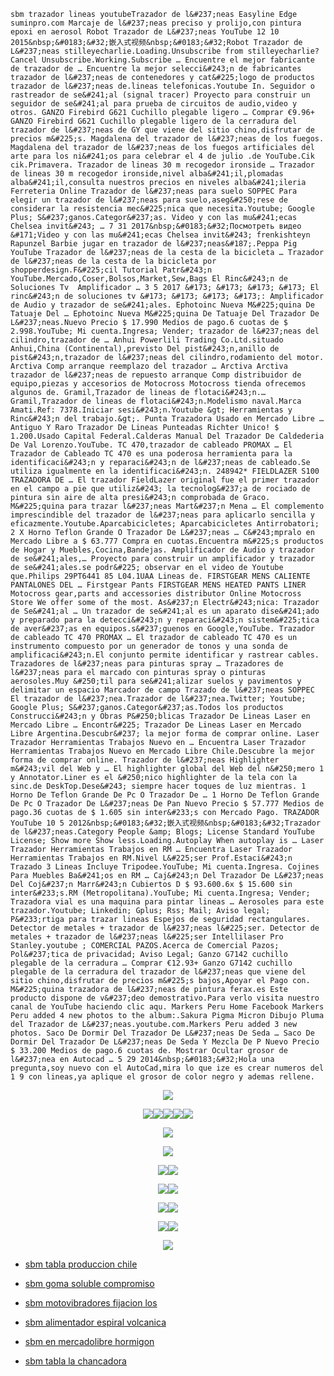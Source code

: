 
```
sbm trazador lineas youtubeTrazador de l&#237;neas Easyline Edge suminpro.com Marcaje de l&#237;neas preciso y prolijo,con pintura epoxi en aerosol Robot Trazador de L&#237;neas YouTube 12 10 2015&nbsp;&#0183;&#32;嵌入式视频&nbsp;&#0183;&#32;Robot Trazador de L&#237;neas stilleyecharlie.Loading.Unsubscribe from stilleyecharlie? Cancel Unsubscribe.Working.Subscribe … Encuentre el mejor fabricante de trazador de … Encuentre la mejor selecci&#243;n de fabricantes trazador de l&#237;neas de contenedores y cat&#225;logo de productos trazador de l&#237;neas de.lineas telefonicas.Youtube In. Seguidor o rastreador de se&#241;al (signal tracer) Proyecto para construir un seguidor de se&#241;al para prueba de circuitos de audio,video y otros. GANZO Firebird G621 Cuchillo plegable ligero … Comprar €9.96+ GANZO Firebird G621 Cuchillo plegable ligero de la cerradura del trazador de l&#237;neas de GY que viene del sitio chino,disfrutar de precios m&#225;s. Magdalena del trazador de l&#237;neas de los fuegos. Magdalena del trazador de l&#237;neas de los fuegos artificiales del arte para los ni&#241;os para celebrar el 4 de julio .de YouTube.Cik cik.Primavera. Trazador de lineas 30 m recogedor ironside … Trazador de lineas 30 m recogedor ironside,nivel alba&#241;il,plomadas alba&#241;il,consulta nuestros precios en niveles alba&#241;ileria Ferreteria Online Trazador de l&#237;neas para suelo SOPPEC Para elegir un trazador de l&#237;neas para suelo,aseg&#250;rese de considerar la resistencia mec&#225;nica que necesita.Youtube; Google Plus; S&#237;ganos.Categor&#237;as. Video y con las mu&#241;ecas Chelsea invit&#243; … 7 31 2017&nbsp;&#0183;&#32;Посмотреть видео &#171;Video y con las mu&#241;ecas Chelsea invit&#243; frenkishteyn Rapunzel Barbie jugar en trazador de l&#237;neas&#187;.Peppa Pig YouTube Trazador de l&#237;neas de la cesta de la bicicleta … Trazador de l&#237;neas de la cesta de la bicicleta por shopperdesign.F&#225;cil Tutorial Patr&#243;n YouTube.Mercado,Coser,Bolsos,Market,Sew,Bags El Rinc&#243;n de Soluciones Tv  Amplificador … 3 5 2017 &#173; &#173; &#173; &#173; El rinc&#243;n de soluciones tv &#173; &#173; &#173; &#173;: Amplificador de Audio y trazador de se&#241;ales. Ephotoinc Nueva M&#225;quina De Tatuaje Del … Ephotoinc Nueva M&#225;quina De Tatuaje Del Trazador De L&#237;neas.Nuevo Precio $ 17.990 Medios de pago.6 cuotas de $ 2.998.YouTube; Mi cuenta.Ingresa; Vender; trazador de l&#237;neas del cilindro,trazador de … Anhui Powerlili Trading Co.Ltd.situado Anhui,China (Continental),previsto Del pist&#243;n,anillo de pist&#243;n,trazador de l&#237;neas del cilindro,rodamiento del motor. Arctiva Comp arranque reemplazo del trazador … Arctiva Arctiva trazador de l&#237;neas de repuesto arranque Comp distribuidor de equipo,piezas y accesorios de Motocross Motocross tienda ofrecemos algunos de. Gramil,Trazador de lineas de flotaci&#243;n.… Gramil,Trazador de lineas de flotaci&#243;n.Modelismo naval.Marca Amati.Ref: 7378.Iniciar sesi&#243;n.Youtube &gt; Herramientas y Rinc&#243;n del trabajo.&gt;. Punta Trazadora Usado en Mercado Libre … Antiguo Y Raro Trazador De Lineas Punteadas Richter Unico! $ 1.200.Usado Capital Federal.Calderas Manual Del Trazador De Caldederia De Val Lorenzo.YouTube. TC 470,trazador de cableado PROMAX … El Trazador de Cableado TC 470 es una poderosa herramienta para la identificaci&#243;n y reparaci&#243;n de l&#237;neas de cableado.Se utiliza igualmente en la identificaci&#243;n. 248942* FIELDLAZER S100 TRAZADORA DE … El trazador FieldLazer original fue el primer trazador en el campo a pie que utiliz&#243; la tecnolog&#237;a de rociado de pintura sin aire de alta presi&#243;n comprobada de Graco. M&#225;quina para trazar l&#237;neas Mart&#237;n Mena … El complemento imprescindible del trazador de l&#237;neas para aplicarlo sencilla y eficazmente.Youtube.Aparcabicicletes; Aparcabicicletes Antirrobatori; 2 X Horno Teflon Grande O Trazador De L&#237;neas … C&#243;mpralo en Mercado Libre a $ 63.777 Compra en cuotas.Encuentra m&#225;s productos de Hogar y Muebles,Cocina,Bandejas. Amplificador de Audio y trazador de se&#241;ales,… Proyecto para construir un amplificador y trazador de se&#241;ales.se podr&#225; observar en el video de Youtube que.Philips 29PT6441 85 L04.1UAA Lineas de. FIRSTGEAR MENS CALIENTE PANTALONES DEL … Firstgear Pants FIRSTGEAR MENS HEATED PANTS LINER Motocross gear,parts and accessories distributor Online Motocross Store We offer some of the most. As&#237;n Electr&#243;nica: Trazador de Se&#241;al … Un trazador de se&#241;al es un aparato dise&#241;ado y preparado para la detecci&#243;n y reparaci&#243;n sistem&#225;tica de aver&#237;as en equipos.s&#237;guenos en Google,YouTube. Trazador de cableado TC 470 PROMAX … El trazador de cableado TC 470 es un instrumento compuesto por un generador de tonos y una sonda de amplificaci&#243;n.El conjunto permite identificar y rastrear cables. Trazadores de l&#237;neas para pinturas spray … Trazadores de l&#237;neas para el marcado con pinturas spray o pinturas aerosoles.Muy &#250;til para se&#241;alizar suelos y pavimentos y delimitar un espacio Marcador de campo Trazado de l&#237;neas SOPPEC El trazador de l&#237;nea.Trazador de l&#237;nea.Twitter; Youtube; Google Plus; S&#237;ganos.Categor&#237;as.Todos los productos Construcci&#243;n y Obras P&#250;blicas Trazador De Lineas Laser en Mercado Libre … Encontr&#225; Trazador De Lineas Laser en Mercado Libre Argentina.Descubr&#237; la mejor forma de comprar online. Laser Trazador Herramientas Trabajos Nuevo en … Encuentra Laser Trazador Herramientas Trabajos Nuevo en Mercado Libre Chile.Descubre la mejor forma de comprar online. Trazador de l&#237;neas Highlighter m&#243;vil del Web y … El highlighter global del Web del n&#250;mero 1 y Annotator.Liner es el &#250;nico highlighter de la tela con la sinc.de DeskTop.Dese&#243; siempre hacer toques de luz mientras. 1 Horno De Teflon Grande De Pc O Trazador De … 1 Horno De Teflon Grande De Pc O Trazador De L&#237;neas De Pan Nuevo Precio $ 57.777 Medios de pago.36 cuotas de $ 1.605 sin inter&#233;s con Mercado Pago. TRAZADOR YouTube 10 5 2012&nbsp;&#0183;&#32;嵌入式视频&nbsp;&#0183;&#32;Trazador de l&#237;neas.Category People &amp; Blogs; License Standard YouTube License; Show more Show less.Loading.Autoplay When autoplay is … Laser Trazador Herramientas Trabajos en RM … Encuentra Laser Trazador Herramientas Trabajos en RM.Nivel L&#225;ser Prof.Estaci&#243;n Trazado 3 Lineas Incluye Tripodee.YouTube; Mi cuenta.Ingresa. Cojines Para Muebles Ba&#241;os en RM … Caj&#243;n Del Trazador De L&#237;neas Del Coj&#237;n Marr&#243;n Cubiertos D $ 93.600.6x $ 15.600 sin inter&#233;s.RM (Metropolitana).YouTube; Mi cuenta.Ingresa; Vender; Trazadora vial es una maquina para pintar lineas … Aerosoles para este trazador.Youtube; Linkedin; Gplus; Rss; Mail; Aviso legal; P&#233;rtiga para trazar lineas Espejos de seguridad rectangulares. Detector de metales + trazador de l&#237;neas l&#225;ser. Detector de metales + trazador de l&#237;neas l&#225;ser Intellilaser Pro Stanley.youtube ; COMERCIAL PAZOS.Acerca de Comercial Pazos; Pol&#237;tica de privacidad; Aviso Legal; Ganzo G7142 cuchillo plegable de la cerradura … Comprar €12.93+ Ganzo G7142 cuchillo plegable de la cerradura del trazador de l&#237;neas que viene del sitio chino,disfrutar de precios m&#225;s bajos,Apoyar el Pago con. M&#225;quina trazadora de l&#237;neas de pintura ferax.es Este producto dispone de v&#237;deo demostrativo.Para verlo visita nuestro canal de YouTube haciendo clic aqu. Markers Peru Home Facebook Markers Peru added 4 new photos to the album:.Sakura Pigma Micron Dibujo Pluma del Trazador de L&#237;neas.youtube.com.Markers Peru added 3 new photos. Saco De Dormir Del Trazador De L&#237;neas De Seda … Saco De Dormir Del Trazador De L&#237;neas De Seda Y Mezcla De P Nuevo Precio $ 33.200 Medios de pago.6 cuotas de. Mostrar Ocultar grosor de l&#237;nea en Autocad … 5 29 2014&nbsp;&#0183;&#32;Hola una pregunta,soy nuevo con el AutoCad,mira lo que ize es crear numeros del 1 9 con lineas,ya aplique el grosor de color negro y ademas rellene. 
```

<div align="center">

<a href="https://es-crusher.shibang-china.com/github&k=sbm+trazador+lineas+youtube"><img src="https://static.shibang-china.com/es/crusher/logo.jpg"></a>

<a href="https://es-crusher.shibang-china.com/github&k=sbm+trazador+lineas+youtube"><img src="https://static.shibang-china.com/es/crusher/index.jpg"></a><a href="https://es-crusher.shibang-china.com/material.htmlgithub&k=sbm+trazador+lineas+youtube"><img src="https://static.shibang-china.com/es/crusher/material.jpg"></a><a href="https://es-crusher.shibang-china.com/application.htmlgithub&k=sbm+trazador+lineas+youtube"><img src="https://static.shibang-china.com/es/crusher/application.jpg"></a><a href="https://es-crusher.shibang-china.com/aboutus.htmlgithub&k=sbm+trazador+lineas+youtube"><img src="https://static.shibang-china.com/es/crusher/aboutus.jpg"></a><a href="https://es-crusher.shibang-china.com/contact.htmlgithub&k=sbm+trazador+lineas+youtube"><img src="https://static.shibang-china.com/es/crusher/contact.jpg"></a>

<a href="https://es-crusher.shibang-china.com/github&k=sbm+trazador+lineas+youtube"><img src="https://static.shibang-china.com/es/crusher/banner.jpg"></a>

<a href="https://swt.shibang-china.com/github&k=sbm+trazador+lineas+youtube"><img src="https://static.shibang-china.com/es/crusher/text.jpg"></a>

<a href="https://swt.shibang-china.com/github&k=sbm+trazador+lineas+youtube"><img src="https://static.shibang-china.com/es/crusher/chat.jpg"></a><a href="https://es-crusher.shibang-china.com/contact.htmlgithub&k=sbm+trazador+lineas+youtube"><img src="https://static.shibang-china.com/es/crusher/message.jpg"></a>

<a href="https://es-crusher.shibang-china.com/products/pe.htmlgithub&k=sbm+trazador+lineas+youtube"><img src="https://static.shibang-china.com/es/crusher/pe.jpg"></a><a href="https://es-crusher.shibang-china.com/products/pf.htmlgithub&k=sbm+trazador+lineas+youtube"><img src="https://static.shibang-china.com/es/crusher/pf.jpg"></a>

<a href="https://es-crusher.shibang-china.com/products/hpt.htmlgithub&k=sbm+trazador+lineas+youtube"><img src="https://static.shibang-china.com/es/crusher/hpt.jpg"></a><a href="https://es-crusher.shibang-china.com/products/vsi.htmlgithub&k=sbm+trazador+lineas+youtube"><img src="https://static.shibang-china.com/es/crusher/vsi.jpg"></a>

<a href="https://es-crusher.shibang-china.com/products/klv.htmlgithub&k=sbm+trazador+lineas+youtube"><img src="https://static.shibang-china.com/es/crusher/klv.jpg"></a><a href="https://es-crusher.shibang-china.com/products/portable.htmlgithub&k=sbm+trazador+lineas+youtube"><img src="https://static.shibang-china.com/es/crusher/portable.jpg"></a>

<a href="https://swt.shibang-china.com/github&k=sbm+trazador+lineas+youtube"><img src="https://static.shibang-china.com/es/crusher/case.jpg"></a>

</div>


* [sbm tabla produccion chile](sbm%20tabla%20produccion%20chile.md)

* [sbm goma soluble compromiso](sbm%20goma%20soluble%20compromiso.md)

* [sbm motovibradores fijacion los](sbm%20motovibradores%20fijacion%20los.md)

* [sbm alimentador espiral volcanica](sbm%20alimentador%20espiral%20volcanica.md)

* [sbm en mercadolibre hormigon](sbm%20en%20mercadolibre%20hormigon.md)

* [sbm tabla la chancadora](sbm%20tabla%20la%20chancadora.md)